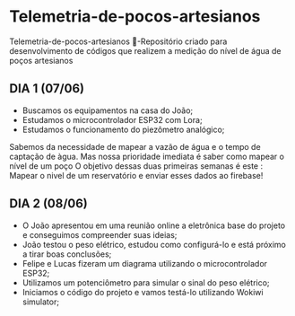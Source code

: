 # Telemetria-de-pocos-artesianos
Telemetria-de-pocos-artesianos 📐-Repositório criado para desenvolvimento de códigos que realizem a medição do nível de água de poços artesianos 

## DIA 1 (07/06)
- Buscamos os equipamentos na casa do João;
- Estudamos o microcontrolador ESP32 com Lora;
- Estudamos o funcionamento do piezômetro analógico;

Sabemos da necessidade de mapear a vazão de água e o tempo de captação de àgua. Mas nossa prioridade imediata é saber como mapear o nível de um poço
O objetivo dessas duas primeiras semanas é este : Mapear o nivel de um reservatório e enviar esses dados ao firebase!

## DIA 2 (08/06)
- O João apresentou em uma reunião online a eletrônica base do projeto e conseguimos compreender suas ideias;
- João testou o peso elétrico, estudou como configurá-lo e está próximo a tirar boas conclusões;
- Felipe e Lucas fizeram um diagrama utilizando o microcontrolador ESP32;
- Utilizamos um potenciômetro para simular o sinal do peso elétrico;
- Iniciamos o código do projeto e vamos testá-lo utilizando Wokiwi simulator;




